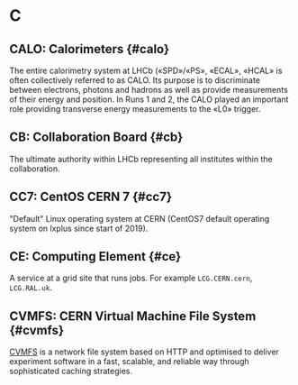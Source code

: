 # C

## CALO: Calorimeters {#calo}

The entire calorimetry system at LHCb («SPD»/«PS», «ECAL», «HCAL» is often collectively referred to as CALO.
Its purpose is to discriminate between electrons, photons and hadrons as well as provide measurements of their energy and position.
In Runs 1 and 2, the CALO played an important role providing transverse energy measurements to the «L0» trigger.

## CB: Collaboration Board {#cb}

The ultimate authority within LHCb representing all institutes within the collaboration.

## CC7: CentOS CERN 7 {#cc7}

"Default" Linux operating system at CERN (CentOS7 default operating system on lxplus since start of 2019).

## CE: Computing Element {#ce}

A service at a grid site that runs jobs. For example `LCG.CERN.cern`, `LCG.RAL.uk`.

## CVMFS: CERN Virtual Machine File System {#cvmfs}

[CVMFS](https://cernvm.cern.ch/portal/filesystem) is a network file system based on HTTP and optimised to deliver experiment software
in a fast, scalable, and reliable way through sophisticated caching strategies.
